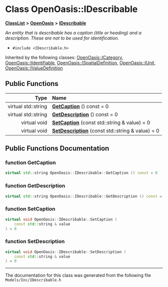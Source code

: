 

# Class OpenOasis::IDescribable



[**ClassList**](annotated.md) **>** [**OpenOasis**](namespace_open_oasis.md) **>** [**IDescribable**](class_open_oasis_1_1_i_describable.md)



_An entity that is describable has a caption (title or heading) and a description. These are not to be used for identification._ 

* `#include <IDescribable.h>`





Inherited by the following classes: [OpenOasis::ICategory](class_open_oasis_1_1_i_category.md),  [OpenOasis::IIdentifiable](class_open_oasis_1_1_i_identifiable.md),  [OpenOasis::ISpatialDefinition](class_open_oasis_1_1_i_spatial_definition.md),  [OpenOasis::IUnit](class_open_oasis_1_1_i_unit.md),  [OpenOasis::IValueDefinition](class_open_oasis_1_1_i_value_definition.md)
































## Public Functions

| Type | Name |
| ---: | :--- |
| virtual std::string | [**GetCaption**](#function-getcaption) () const = 0<br> |
| virtual std::string | [**GetDescription**](#function-getdescription) () const = 0<br> |
| virtual void | [**SetCaption**](#function-setcaption) (const std::string & value) = 0<br> |
| virtual void | [**SetDescription**](#function-setdescription) (const std::string & value) = 0<br> |




























## Public Functions Documentation




### function GetCaption 

```C++
virtual std::string OpenOasis::IDescribable::GetCaption () const = 0
```






### function GetDescription 

```C++
virtual std::string OpenOasis::IDescribable::GetDescription () const = 0
```






### function SetCaption 

```C++
virtual void OpenOasis::IDescribable::SetCaption (
    const std::string & value
) = 0
```






### function SetDescription 

```C++
virtual void OpenOasis::IDescribable::SetDescription (
    const std::string & value
) = 0
```




------------------------------
The documentation for this class was generated from the following file `Models/Inc/IDescribable.h`

